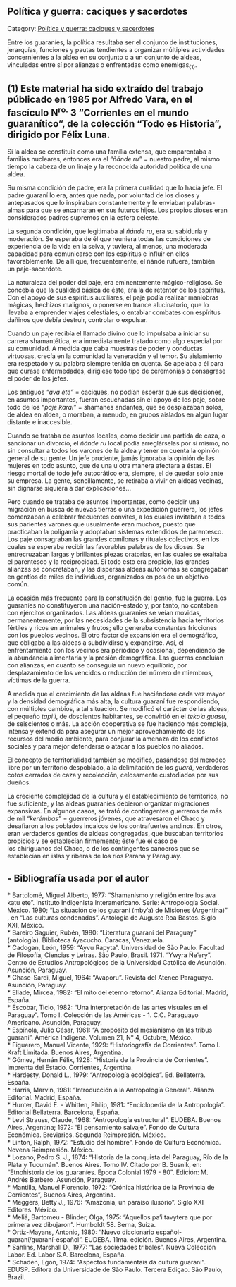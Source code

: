 ## Política y guerra: caciques y sacerdotes

Category: [Política y guerra: caciques y sacerdotes](http://descubrircorrientes.com.ar/2012/index.php/2961-historia-desde-el-origen-hasta-1814/poblamiento-prehistorico-de-la-cuenca-del-plata/prehistoria-de-la-cuenca-del-plata/los-guaranies/politica-y-guerra-caciques-y-sacerdotes)

Entre los guaraníes, la política resultaba ser el conjunto de instituciones, jerarquías, funciones y pautas tendientes a organizar múltiples actividades concernientes a la aldea en su conjunto o a un conjunto de aldeas, vinculadas entre sí por alianzas o enfrentadas como enemigas<sub><strong>(1)</strong></sub>.

## **(1)** Este material ha sido extraído del trabajo públicado en 1985 por Alfredo Vara, en el fascículo N<sup>ro.</sup> 3 “Corrientes en el mundo guaranítico”, de la colección “Todo es Historia”, dirigido por Félix Luna.

Si la aldea se constituía como una familia extensa, que emparentaba a familias nucleares, entonces era el _“ñánde ru”_ = nuestro padre, al mismo tiempo la cabeza de un linaje y la reconocida autoridad política de una aldea.

Su misma condición de padre, era la primera cualidad que lo hacía jefe. El padre guaraní lo era, antes que nada, por voluntad de los dioses y antepasados que lo inspiraban constantemente y le enviaban palabras-almas para que se encarnaran en sus futuros hijos. Los propios dioses eran considerados padres supremos en la esfera celeste.

La segunda condición, que legitimaba al _ñánde ru_, era su sabiduría y moderación. Se esperaba de él que reuniera todas las condiciones de experiencia de la vida en la selva, y tuviera, al menos, una moderada capacidad para comunicarse con los espíritus e influir en ellos favorablemente. De allí que, frecuentemente, el ñánde rufuera, también un paje-sacerdote.

La naturaleza del poder del paje, era eminentemente mágico-religioso. Se concebía que la cualidad básica de éste, era la de retentor de los espíritus. Con el apoyo de sus espíritus auxiliares, el paje podía realizar maniobras mágicas, hechizos malignos, o ponerse en trance alucinatorio, que lo llevaba a emprender viajes celestiales, o entablar combates con espíritus dañinos que debía destruir, controlar o expulsar.

Cuando un paje recibía el llamado divino que lo impulsaba a iniciar su carrera shamantética, era inmediatamente tratado como algo especial por su comunidad. A medida que daba muestras de poder y conductas virtuosas, crecía en la comunidad la veneración y el temor. Su aislamiento era respetado y su palabra siempre tenida en cuenta. Se apelaba a él para que curase enfermedades, dirigiese todo tipo de ceremonias o consagrase el poder de los jefes.

Los antiguos _“ava ete”_ = caciques, no podían esperar que sus decisiones, en asuntos importantes, fueran escuchadas sin el apoyo de los paje, sobre todo de los _“paje karai”_ = shamanes andantes, que se desplazaban solos, de aldea en aldea, o moraban, a menudo, en grupos aislados en algún lugar distante e inaccesible.

Cuando se trataba de asuntos locales, como decidir una partida de caza, o sancionar un divorcio, el _ñánde ru_ local podía arreglárselas por sí mismo, no sin consultar a todos los varones de la aldea y tener en cuenta la opinión general de su gente. Un jefe prudente, jamás ignoraba la opinión de las mujeres en todo asunto, que de una u otra manera afectara a éstas. El riesgo mortal de todo jefe autocrático era, siempre, el de quedar solo ante su empresa. La gente, sencillamente, se retiraba a vivir en aldeas vecinas, sin dignarse siquiera a dar explicaciones...

Pero cuando se trataba de asuntos importantes, como decidir una migración en busca de nuevas tierras o una expedición guerrera, los jefes comenzaban a celebrar frecuentes convites, a los cuales invitaban a todos sus parientes varones que usualmente eran muchos, puesto que practicaban la poligamia y adoptaban sistemas extendidos de parentesco. Los paje consagraban las grandes comilonas y rituales colectivos, en los cuales se esperaba recibir las favorables palabras de los dioses. Se entrecruzaban largas y brillantes piezas oratorias, en las cuales se exaltaba el parentesco y la reciprocidad. Si todo esto era propicio, las grandes alianzas se concretaban, y las dispersas aldeas autónomas se congregaban en gentíos de miles de individuos, organizados en pos de un objetivo común.

La ocasión más frecuente para la constitución del gentío, fue la guerra. Los guaraníes no constituyeron una nación-estado y, por tanto, no contaban con ejércitos organizados. Las aldeas guaraníes se veían movidas, permanentemente, por las necesidades de la subsistencia hacia territorios fértiles y ricos en animales y frutos; ello generaba constantes fricciones con los pueblos vecinos. El otro factor de expansión era el demográfico, que obligaba a las aldeas a subdividirse y expandirse. Así, el enfrentamiento con los vecinos era periódico y ocasional, dependiendo de la abundancia alimentaria y la presión demográfica. Las guerras concluían con alianzas, en cuanto se conseguía un nuevo equilibrio, por desplazamiento de los vencidos o reducción del número de miembros, víctimas de la guerra.

A medida que el crecimiento de las aldeas fue haciéndose cada vez mayor y la densidad demográfica más alta, la cultura guaraní fue respondiendo, con múltiples cambios, a tal situación. Se modificó el carácter de las aldeas, el pequeño _tapi’i_, de doscientos habitantes, se convirtió en el _teko’a guasu_, de seiscientos o más. La acción cooperativa se fue haciendo más compleja, intensa y extendida para asegurar un mejor aprovechamiento de los recursos del medio ambiente, para conjurar la amenaza de los conflictos sociales y para mejor defenderse o atacar a los pueblos no aliados.

El concepto de territorialidad también se modificó, pasándose del merodeo libre por un territorio despoblado, a la delimitación de los _guarã_, verdaderos cotos cerrados de caza y recolección, celosamente custodiados por sus dueños.

La creciente complejidad de la cultura y el establecimiento de territorios, no fue suficiente, y las aldeas guaraníes debieron organizar migraciones expansivas. En algunos casos, se trató de contingentes guerreros de más de mil _“kerémbas”_ = guerreros jóvenes, que atravesaron el Chaco y desafiaron a los poblados incaicos de los contrafuertes andinos. En otros, eran verdaderos gentíos de aldeas congregadas, que buscaban territorios propicios y se establecían firmemente; éste fue el caso de los chiriguanos del Chaco, o de los contingentes canoeros que se establecían en islas y riberas de los ríos Paraná y Paraguay.

## **\- Bibliografía usada por el autor**

\* Bartolomé, Miguel Alberto, 1977: “Shamanismo y religión entre los ava katu ete”. Instituto Indigenista Interamericano. Serie: Antropología Social. México. 1980; “La situación de los guaraní (mby’a) de Misiones (Argentina)” , en “Las culturas condenadas”. Antología de Augusto Roa Bastos. Siglo XXI, México.  
\* Bareiro Saguier, Rubén, 1980: “Literatura guaraní del Paraguay” (antología). Biblioteca Ayacucho. Caracas, Venezuela.  
\* Cadogan, León, 1959: “Ayvu Rapyta”. Universidad de São Paulo. Facultad de Filosofía, Ciencias y Letras. São Paulo, Brasil. 1971. “Ywyra Ñe’ery”. Centro de Estudios Antropológicos de la Universidad Católica de Asunción. Asunción, Paraguay.  
\* Chase-Sardi, Miguel, 1964: “Avaporu”. Revista del Ateneo Paraguayo. Asunción, Paraguay.  
\* Eliade, Mircea, 1982: “El mito del eterno retorno”. Alianza Editorial. Madrid, España.  
\* Escobar, Ticio, 1982: “Una interpretación de las artes visuales en el Paraguay”. Tomo I. Colección de las Américas - 1. C.C. Paraguayo Americano. Asunción, Paraguay.  
\* Espínola, Julio César, 1961: “A propósito del mesianismo en las tribus guaraní”. América Indígena. Volumen 21, N° 4, Octubre, México.  
\* Figuerero, Manuel Vicente, 1929: “Historiografía de Corrientes”. Tomo I. Kraft Limitada. Buenos Aires, Argentina.  
\* Gómez, Hernán Félix, 1928: “Historia de la Provincia de Corrientes”. Imprenta del Estado. Corrientes, Argentina.  
\* Hardesty, Donald L., 1979: “Antropología ecológica”. Ed. Bellaterra. España.  
\* Harris, Marvin, 1981: “Introducción a la Antropología General”. Alianza Editorial. Madrid, España.  
\* Hunter, David E. - Whitten, Philip, 1981: “Enciclopedia de la Antropología”. Editorial Bellaterra. Barcelona, España.  
\* Levi Strauss, Claude, 1968: “Antropología estructural”. EUDEBA. Buenos Aires, Argentina; 1972: “El pensamiento salvaje”. Fondo de Cultura Económica. Breviarios. Segunda Reimpresión. México.  
\* Linton, Ralph, 1972: “Estudio del hombre”. Fondo de Cultura Económica. Novena Reimpresión. México.  
\* Lozano, Pedro S. J., 1874: “Historia de la conquista del Paraguay, Río de la Plata y Tucumán”. Buenos Aires. Tomo IV. Citado por B. Susnik, en: “Etnohistoria de los guaraníes. Epoca Colonial 1979 - 80”. Edición: M. Andrés Barbero. Asunción, Paraguay.  
\* Mantilla, Manuel Florencio, 1972: “Crónica histórica de la Provincia de Corrientes”, Buenos Aires, Argentina.  
\* Meggers, Betty J., 1976: “Amazonia, un paraíso ilusorio”. Siglo XXI Editores. México.  
\* Meliá, Bartomeu - Blinder, Olga, 1975: “Aquellos pa’i tavytera que por primera vez dibujaron”. Humboldt 58. Berna, Suiza.  
\* Ortiz-Mayans, Antonio, 1980: “Nuevo diccionario español-guaraní/guaraní-español”. EUDEBA. 11ma. edición. Buenos Aires, Argentina.  
\* Sahlins, Marshall D., 1977: “Las sociedades tribales”. Nueva Colección Labor. Ed. Labor S.A.  Barcelona, España.  
\* Schaden, Egon, 1974: “Aspectos fundamentais da cultura guaraní”. EDUSP. Editora da Universidade de São Paulo. Tercera Ediçao. São Paulo, Brazil.